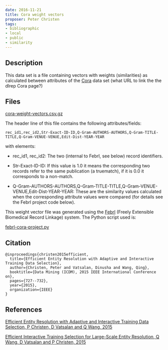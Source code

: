 ```yaml
---
date: 2016-11-21
title: Cora weight vectors
proposer: Peter Christen 
tags:
- bibliographic
- local
- public
- similarity
---
```


## Description

This data set is a file containing vectors with weights (similarities) as calculated between attributes of the
[Cora](../Cora.html) data set (what URL to link the the dlrep Cora page?)

## Files

[cora-weight-vectors.csv.gz](cora-weight-vectors.csv.gz)

The header line of this file contains the following attributes/fields:

```
rec_id1,rec_id2,Str-Exact-ID-ID,Q-Gram-AUTHORS-AUTHORS,Q-Gram-TITLE-TITLE,Q-Gram-VENUE-VENUE,Edit-Dist-YEAR-YEAR
```

with elements:
- rec_id1, rec_id2: The two (internal to Febrl, see below) record identifiers.

- Str-Exact-ID-ID: If this value is 1.0 it means the corresponding two records refer to the same publication
  (a truematch), if it is 0.0 it corresponds to a non-match.

- Q-Gram-AUTHORS-AUTHORS,Q-Gram-TITLE-TITLE,Q-Gram-VENUE-VENUE,Edit-Dist-YEAR-YEAR: These are the similarity
  values calculated when the corresponding attribute values were compared (for details see the Febrl project
   code below).

This weight vector file was generated using the [Febrl](https://sourceforge.net/projects/febrl/) (Freely Extensible
Biomedical Record Linkage) system. The Python script used is:

[febrl-cora-project.py](febrl-cora-project.py)

## Citation

```
@inproceedings{christen2015efficient,
  title={Efficient Entity Resolution with Adaptive and Interactive Training Data Selection},
  author={Christen, Peter and Vatsalan, Dinusha and Wang, Qing},
  booktitle={Data Mining (ICDM), 2015 IEEE International Conference on},
  pages={727--732},
  year={2015},
  organization={IEEE}
}
```

## References

[Efficient Entity Resolution with Adaptive and Interactive Training Data Selection, P Christen, D Vatsalan
and Q Wang, 2015](http://ieeexplore.ieee.org/document/7373380/)

[Efficient Interactive Training Selection for Large-Scale Entity Resolution, Q Wang, D Vatsalan and P
Christen, 2015](http://link.springer.com/chapter/10.1007/978-3-319-18032-8_44)
